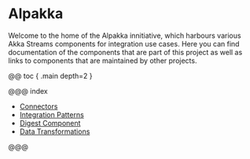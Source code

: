 # Alpakka

Welcome to the home of the Alpakka innitiative, which harbours various Akka Streams components for integration use cases. Here you can find documentation of the components that are part of this project as well as links to components that are maintained by other projects.

@@ toc { .main depth=2 }

@@@ index

* [Connectors](connectors.md)
* [Integration Patterns](patterns.md)
* [Digest Component](digest.md)
* [Data Transformations](data-transformations.md)

@@@




